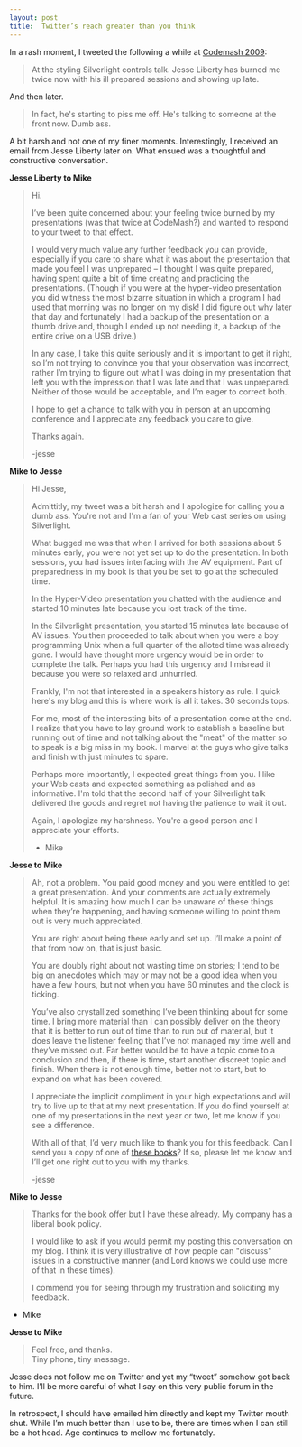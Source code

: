 ```yaml
---
layout: post
title:  Twitter’s reach greater than you think
---
```

In a rash moment, I tweeted the following a while at [Codemash 2009](http://www.codemash.org/):

> At the styling Silverlight controls talk. Jesse Liberty has burned me twice now with his ill prepared sessions and showing up late.

And then later.

> In fact, he's starting to piss me off. He's talking to someone at the front now. Dumb ass.

A bit harsh and not one of my finer moments. Interestingly, I received an email from Jesse Liberty later on. What ensued was a thoughtful and constructive conversation.

**Jesse Liberty to Mike**

> Hi.
> 
> I’ve been quite concerned about your feeling twice burned by my presentations (was that twice at CodeMash?) and wanted to respond to your tweet to that effect.
> 
> I would very much value any further feedback you can provide, especially if you care to share what it was about the presentation that made you feel I was unprepared – I thought I was quite prepared, having spent quite a bit of time creating and practicing the presentations. (Though if you were at the hyper-video presentation you did witness the most bizarre situation in which a program I had used that morning was no longer on my disk! I did figure out why later that day and fortunately I had a backup of the presentation on a thumb drive and, though I ended up not needing it, a backup of the entire drive on a USB drive.)
> 
> In any case, I take this quite seriously and it is important to get it right, so I’m not trying to convince you that your observation was incorrect, rather I’m trying to figure out what I was doing in my presentation that left you with the impression that I was late and that I was unprepared. Neither of those would be acceptable, and I’m eager to correct both.
> 
> I hope to get a chance to talk with you in person at an upcoming conference and I appreciate any feedback you care to give.
> 
> Thanks again.
> 
> -jesse

**Mike to Jesse**

> Hi Jesse, 
> 
> Admittitly, my tweet was a bit harsh and I apologize for calling you a dumb ass. You're not and I'm a fan of your Web cast series on using Silverlight.
> 
> What bugged me was that when I arrived for both sessions about 5 minutes early, you were not yet set up to do the presentation. In both sessions, you had issues interfacing with the AV equipment. Part of preparedness in my book is that you be set to go at the scheduled time.
> 
> In the Hyper-Video presentation you chatted with the audience and started 10 minutes late because you lost track of the time.
> 
> In the Silverlight presentation, you started 15 minutes late because of AV issues. You then proceeded to talk about when you were a boy programming Unix when a full quarter of the alloted time was already gone. I would have thought more urgency would be in order to complete the talk. Perhaps you had this urgency and I misread it because you were so relaxed and unhurried.
> 
> Frankly, I'm not that interested in a speakers history as rule. I quick here's my blog and this is where work is all it takes. 30 seconds tops.
> 
> For me, most of the interesting bits of a presentation come at the end. I realize that you have to lay ground work to establish a baseline but running out of time and not talking about the "meat" of the matter so to speak is a big miss in my book. I marvel at the guys who give talks and finish with just minutes to spare.
> 
> Perhaps more importantly, I expected great things from you. I like your Web casts and expected something as polished and as informative. I'm told that the second half of your Silverlight talk delivered the goods and regret not having the patience to wait it out.
> 
> Again, I apologize my harshness. You're a good person and I appreciate your efforts.
> 
> - Mike

**Jesse to Mike**

> Ah, not a problem. You paid good money and you were entitled to get a great presentation. And your comments are actually extremely helpful. It is amazing how much I can be unaware of these things when they’re happening, and having someone willing to point them out is very much appreciated.
> 
> You are right about being there early and set up. I’ll make a point of that from now on, that is just basic.
> 
> You are doubly right about not wasting time on stories; I tend to be big on anecdotes which may or may not be a good idea when you have a few hours, but not when you have 60 minutes and the clock is ticking. 
> 
> You’ve also crystallized something I’ve been thinking about for some time. I bring more material than I can possibly deliver on the theory that it is better to run out of time than to run out of material, but it does leave the listener feeling that I’ve not managed my time well and they’ve missed out. Far better would be to have a topic come to a conclusion and then, if there is time, start another discreet topic and finish. When there is not enough time, better not to start, but to expand on what has been covered.
> 
> I appreciate the implicit compliment in your high expectations and will try to live up to that at my next presentation. If you do find yourself at one of my presentations in the next year or two, let me know if you see a difference.
> 
> With all of that, I’d very much like to thank you for this feedback. Can I send you a copy of one of [these books](http://silverlight.net/blogs/jesseliberty/pages/my-current-books.aspx)? If so, please let me know and I’ll get one right out to you with my thanks.
> 
> -jesse

**Mike to Jesse**

> Thanks for the book offer but I have these already. My company has a liberal book policy. 
> 
> I would like to ask if you would permit my posting this conversation on my blog. I think it is very illustrative of how people can "discuss" issues in a constructive manner (and Lord knows we could use more of that in these times).
> 
> I commend you for seeing through my frustration and soliciting my feedback.   
- Mike

**Jesse to Mike**

> Feel free, and thanks.   
Tiny phone, tiny message.

Jesse does not follow me on Twitter and yet my “tweet” somehow got back to him. I’ll be more careful of what I say on this very public forum in the future. 

In retrospect, I should have emailed him directly and kept my Twitter mouth shut. While I’m much better than I use to be, there are times when I can still be a hot head. Age continues to mellow me fortunately.
